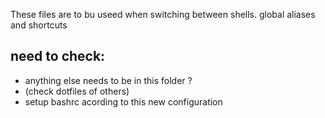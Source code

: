 These files are to bu useed when switching between shells.
global aliases and shortcuts
## need to check:
* anything else needs to be in this folder ?
* (check dotfiles of others)
* setup bashrc acording to this new configuration
